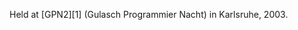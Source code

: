 Held at [GPN2][1] (Gulasch Programmier Nacht) in Karlsruhe, 2003.

[GPN2]: https://entropia.de/GPN2
